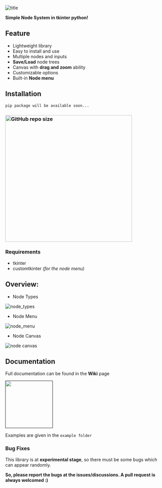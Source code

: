 ![title](https://github.com/Akascape/TkNodeSystem/assets/89206401/9303e1a8-c8ce-4616-891d-671c9f67ed19)

**Simple Node System in tkinter python!**

## Feature
- Lightweight library
- Easy to install and use
- Multiple nodes and inputs
- **Save/Load** node trees
- Canvas with **drag and zoom** ability
- Customizable options
- Built-in **Node menu**

## Installation
```
pip package will be available soon...
```
### [<img alt="GitHub repo size" src="https://img.shields.io/github/repo-size/Akascape/CTkCTkNodeSystem?&color=green&label=Download%20Source%20Code&logo=Python&logoColor=yellow&style=for-the-badge"  width="400">](https://github.com/Akascape/CTkNodeSystem/archive/refs/heads/main.zip)

### Requirements
- tkinter
- customtkinter _(for the node menu)_

## Overview:

- Node Types

![node_types](https://github.com/Akascape/TkNodeSystem/assets/89206401/19295825-daba-44c9-b80e-0f5dc9e00a0a)

- Node Menu

![node_menu](https://github.com/Akascape/TkNodeSystem/assets/89206401/62ef4115-982e-4df2-9ad0-6626f43ca459)

- Node Canvas

![node canvas](https://github.com/Akascape/TkNodeSystem/assets/89206401/e2425f05-45ac-4831-9273-7fe673895755)

## Documentation
Full documentation can be found in the **Wiki** page

[<img src="https://img.shields.io/badge/View-Docs-informational?&color=yellow&style=for-the-badge" width="150">]()

Examples are given in the `example folder`

### Bug Fixes
This library is at **experimental stage**, so there must be some bugs which can appear randomly.

**So, please report the bugs at the issues/discussions. A pull request is always welcomed :)**
